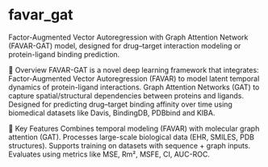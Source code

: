 # favar_gat
Factor-Augmented Vector Autoregression with Graph Attention Network (FAVAR-GAT) model, designed for drug–target interaction modeling or protein-ligand binding prediction. 

🧠 Overview
FAVAR-GAT is a novel deep learning framework that integrates:
Factor-Augmented Vector Autoregression (FAVAR) to model latent temporal dynamics of protein-ligand interactions.
Graph Attention Networks (GAT) to capture spatial/structural dependencies between proteins and ligands.
Designed for predicting drug–target binding affinity over time using biomedical datasets like Davis, BindingDB, PDBbind and KIBA.

📌 Key Features
Combines temporal modeling (FAVAR) with molecular graph attention (GAT).
Processes large-scale biological data (EHR, SMILES, PDB structures).
Supports training on datasets with sequence + graph inputs.
Evaluates using metrics like MSE, Rm², MSFE, CI, AUC-ROC.


